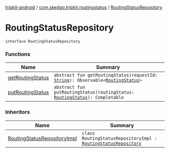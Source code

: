 [tripkit-android](../../index.md) / [com.skedgo.tripkit.routingstatus](../index.md) / [RoutingStatusRepository](./index.md)

# RoutingStatusRepository

`interface RoutingStatusRepository`

### Functions

| Name | Summary |
|---|---|
| [getRoutingStatus](get-routing-status.md) | `abstract fun getRoutingStatus(requestId: `[`String`](https://kotlinlang.org/api/latest/jvm/stdlib/kotlin/-string/index.html)`): Observable<`[`RoutingStatus`](../-routing-status/index.md)`>` |
| [putRoutingStatus](put-routing-status.md) | `abstract fun putRoutingStatus(routingStatus: `[`RoutingStatus`](../-routing-status/index.md)`): Completable` |

### Inheritors

| Name | Summary |
|---|---|
| [RoutingStatusRepositoryImpl](../../com.skedgo.tripkit.data.routingstatus/-routing-status-repository-impl/index.md) | `class RoutingStatusRepositoryImpl : `[`RoutingStatusRepository`](./index.md) |
